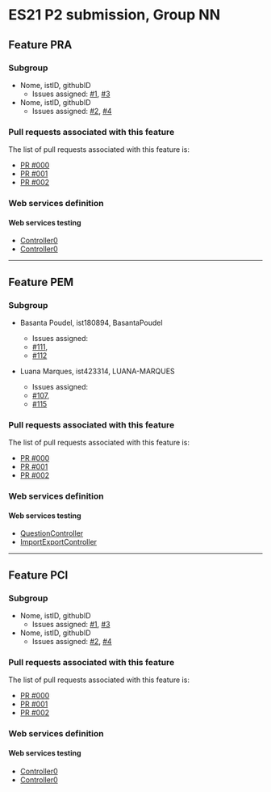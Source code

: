 # ES21 P2 submission, Group NN

## Feature PRA

### Subgroup
 - Nome, istID, githubID
   + Issues assigned: [#1](https://github.com), [#3](https://github.com)
 - Nome, istID, githubID
   + Issues assigned: [#2](https://github.com), [#4](https://github.com)
 
### Pull requests associated with this feature

The list of pull requests associated with this feature is:

 - [PR #000](https://github.com)
 - [PR #001](https://github.com)
 - [PR #002](https://github.com)


### Web services definition

#### Web services testing

 - [Controller0](https://github.com)
 - [Controller0](https://github.com)


---

## Feature PEM

### Subgroup
- Basanta Poudel, ist180894, BasantaPoudel
   + Issues assigned: 
    - [#111](https://github.com/tecnico-softeng/es21-g33/issues/111),
    - [#112](https://github.com/tecnico-softeng/es21-g33/issues/112)
    
- Luana Marques, ist423314, LUANA-MARQUES
   + Issues assigned: 
    - [#107](https://github.com/tecnico-softeng/es21-g33/issues/107), 
    - [#115](https://github.com/tecnico-softeng/es21-g33/issues/115)

### Pull requests associated with this feature

The list of pull requests associated with this feature is:

- [PR #000](https://github.com/tecnico-softeng/es21-g33/pull/136)
- [PR #001](https://github.com/tecnico-softeng/es21-g33/pull/130)
- [PR #002](https://github.com/tecnico-softeng/es21-g33/pull/132)


### Web services definition

#### Web services testing


- [QuestionController](https://github.com/tecnico-softeng/es21-g33/blob/pem/backend/src/main/java/pt/ulisboa/tecnico/socialsoftware/tutor/question/api/QuestionController.java)
- [ImportExportController](https://github.com/tecnico-softeng/es21-g33/blob/pem/backend/src/main/java/pt/ulisboa/tecnico/socialsoftware/tutor/impexp/ImportExportController.java)



---

## Feature PCI

### Subgroup
- Nome, istID, githubID
   + Issues assigned: [#1](https://github.com), [#3](https://github.com)
- Nome, istID, githubID
   + Issues assigned: [#2](https://github.com), [#4](https://github.com)

### Pull requests associated with this feature

The list of pull requests associated with this feature is:

- [PR #000](https://github.com)
- [PR #001](https://github.com)
- [PR #002](https://github.com)


### Web services definition

#### Web services testing

- [Controller0](https://github.com)
- [Controller0](https://github.com)

